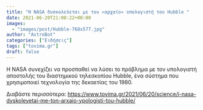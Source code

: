 ```yaml
---
title: "Η NASA δυσκολεύεται με τον «αρχαίο» υπολογιστή του Hubble "
date: 2021-06-20T21:08:22+00:00
images:
  - "images/post/Hubble-768x577.jpg"
author: "AstroBot"
categories: ["Ειδήσεις"]
tags: ["tovima.gr"]
draft: false
---
```


Η NASA συνεχίζει να προσπαθεί να λύσει το πρόβλημα με τον υπολογιστή αποστολής του διαστημικού τηλεσκοπίου Hubble, ένα σύστημα που χρησιμοποιεί τεχνολογία της δεκαετίας του 1980.

Διαβάστε περισσότερα: https://www.tovima.gr/2021/06/20/science/i-nasa-dyskoleyetai-me-ton-arxaio-ypologisti-tou-hubble/
